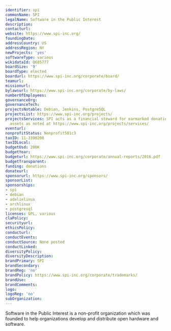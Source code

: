 ```yaml
---
identifier: spi
commonName: SPI
legalName: Software in the Public Interest
description:
contacturl:
website: https://www.spi-inc.org/
foundingDate:
addressCountry: US
addressRegion: NY
newProjects: 'yes'
softwareType: various
wikidataId: Q685777
boardSize: '9'
boardType: elected
boardurl: https://www.spi-inc.org/corporate/board/
teamurl:
missionurl:
bylawsurl: https://www.spi-inc.org/corporate/by-laws/
numberOfEmployees:
governanceOrg:
governanceTech:
projectsNotable: Debian, Jenkins, PostgreSQL
projectsList: https://www.spi-inc.org/projects/
projectsServices: SPI acts as a financial steward for earmarked donations and intangible
  assets as noted at https://www.spi-inc.org/projects/services/
eventurl:
nonprofitStatus: Nonprofit501c3
taxID: 11-3390208
taxIDLocal:
budgetUsd: 200K
budgetYear:
budgeturl: https://www.spi-inc.org/corporate/annual-reports/2016.pdf
budgetTransparent:
funding: donations
donateurl:
sponsorurl: https://www.spi-inc.org/sponsors/
sponsorList:
sponsorships:
- spi
- debian
- adelielinux
- archlinux
- postgresql
licenses: GPL, various
claPolicy:
securityurl:
ethicsPolicy:
conducturl:
conductEvents:
conductSource: None posted
conductLinked:
diversityPolicy:
diversityDescription:
brandPrimary: SPI
brandSecondary:
brandReg: 'no'
brandPolicy: https://www.spi-inc.org/corporate/trademarks/
brandUse:
brandComments:
logo:
logoReg: 'no'
subOrganization:
---
```


Software in the Public Interest is a non-profit organization which was founded to help organizations develop and distribute open hardware and software.
